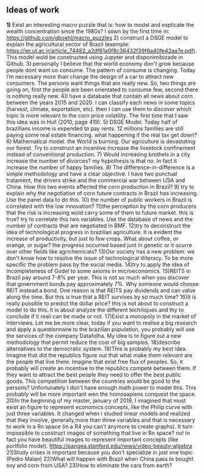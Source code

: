 ## Ideas of work

**1)** Exist an interesting macro puzzle that is: how to model and explicate the wealth concentration since the 1980s? I sown by the first time in: https://github.com/gboehl/macro_puzzles
2) construct a DSGE model to explain the agricultural sector of Brazil (exemple: https://ier.ut.ac.ir/article_74482_a2df61a0f8c36432f39f6a40fe42aa7e.pdf). This model wold be constructed using Jupyter and disponimibizade in Github.
3) personally I believe that the world economy don't grow because people dont want co consume. The pattern of consume is changing. Today I’m necessary more than change the design of a car to attract new consumers. The persons want things that are really new. So, two things are going on, first the people are been orientated to consume few, second there is nothing really new.
4)I have a database that contain all news about corn between the years 2015 and 2020. I can classify each news in some topics (harvest, climate, exportation, etc). then I can use them to discover which topic is more relevant to the corn price volatility. The first time that I saw this idea was in Hull (2010, page 419).
5) DSGE Model. Today half of brazilians income is expended to pay rents. 12 millions families are still paying some real estate financing. what happening if the real tax get down?
6) Mathematical model. the World is burning. Our agriculture is devastating our forest. Try to construct an incentive increase the livestock confinement instead of conventional production.
7) Would increasing brothels in a city increase the number of divorces? my hypothesis is that no. In fact it increase the number of happy families.
8) The difference-in-difference is a simple methodology and have a clear objective. I have two punctual tratament, the drivers strike and the commercial war between USA and China. How this two events affected the corn production in Brazil?
9) try to explain why the negotiation of corn future contracts in Brazil has increasing. Use the panel data to do this.
10) the number of public workers in Brazil is correlated with the low innovation?
11)the perception by the corn producers that the risk is increasing wold carry some of them to future market. this is true? try to correlate this two variables. Use the database of news and the number of contracts that are negotiated in BMF.
12)try to deconstruct the idea of technological progress in brazilian agriculture. It is evident the increase of productivity, but just to few crops. What about coffee, or orange, or sugar? the progress occurred based junt in genetic or it ocurre over other fields like agrichemicals?
13)Our society has a new problem: we don't know how to resolve the issue of technological illiteracy. To be more specific the problem pass by the social media.
14)try to apply the idea of ​​incompleteness of Godel to some axioms in microeconomics.
15)REITS in Brazil pay around 7-8% per year. This is not so much when you discover that government bonds pay approximately 7%. Why someone would choose REIT instead a bond. One reason is that REITS pay dividends and can value along the time. But this is true that a REIT survives by so much time?
16)It is really possible to predict the dollar price? this is not about to construct a model to do this. It is about analyze the different techniques and thy to conclude if it reali can be made or not.
17)Exist a monopoly in the market of interviews. Let me be more clear, today if you want to realise a big research and apply a questionnaire to the brazilian population, you probably will use the services of the company Datafolha. My idea is to figure out a new methodology that permit reduce the cost of big samples.
18)describe alternatives to the democratic system.
19)This is probably my best idea. Imagine that did the republics figure out that what make them relevant are the people that live there. Imagine that exist free flux of peoples. So, it probably will create an incentive to the  republics compete between them. If they want to attract the best people they need to offer the best public goods. This competition between the countries would be good to the persons? Unfortunately I don't have enough math power to model this. This probably will be more important wen the homosapiens conquest the space.
20)In the beginning of my master, january of 2019, I imagined that must exist an figure to represent economics concepts, like the Philip curve with just three variables. It changed when I studied linear models and realized that they involve, generally,more than three variables and that is necessary to work in a Rn space (in a R4 you can't anymore to create graphs). It turn impossible to construct images of something that live in Rn space? no! In fact you have beautiful images to represent important concepts (like portfolio model). https://pangea.stanford.edu/news/video-beauty-algebra
21)Study crises is important because you don't specialize in just one topic (Pedro Malan)
22)What will happen with Brazil when China pass to bought soy and corn from USA?
23)How to eliminate the cars from earth?
